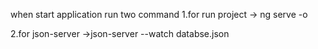 when start application run two command
1.for run project
  -> ng serve -o

2.for json-server
  ->json-server --watch databse.json
